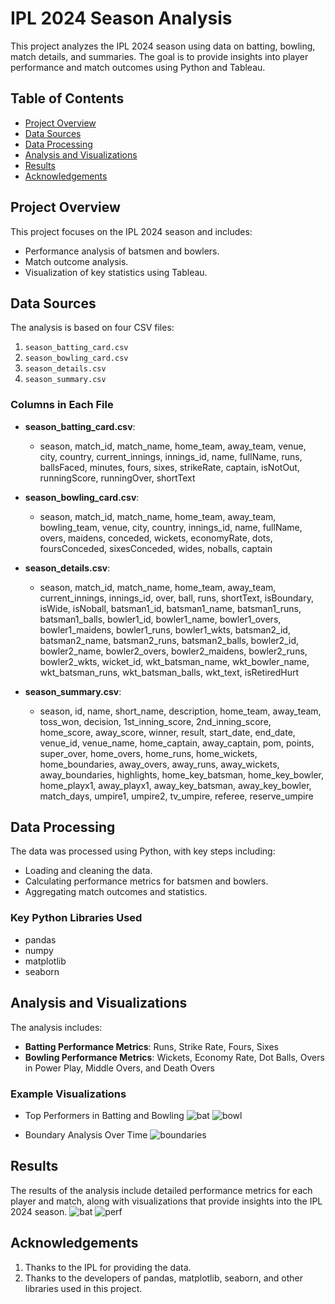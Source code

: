 # IPL 2024 Season Analysis

This project analyzes the IPL 2024 season using data on batting, bowling, match details, and summaries. The goal is to provide insights into player performance and match outcomes using Python and Tableau.

## Table of Contents
- [Project Overview](#project-overview)
- [Data Sources](#data-sources)
- [Data Processing](#data-processing)
- [Analysis and Visualizations](#analysis-and-visualizations)
- [Results](#results)
- [Acknowledgements](#acknowledgements)

## Project Overview
This project focuses on the IPL 2024 season and includes:
- Performance analysis of batsmen and bowlers.
- Match outcome analysis.
- Visualization of key statistics using Tableau.

## Data Sources
The analysis is based on four CSV files:
1. `season_batting_card.csv`
2. `season_bowling_card.csv`
3. `season_details.csv`
4. `season_summary.csv`

### Columns in Each File
- **season_batting_card.csv**:
  - season, match_id, match_name, home_team, away_team, venue, city, country, current_innings, innings_id, name, fullName, runs, ballsFaced, minutes, fours, sixes, strikeRate, captain, isNotOut, runningScore, runningOver, shortText

- **season_bowling_card.csv**:
  - season, match_id, match_name, home_team, away_team, bowling_team, venue, city, country, innings_id, name, fullName, overs, maidens, conceded, wickets, economyRate, dots, foursConceded, sixesConceded, wides, noballs, captain

- **season_details.csv**:
  - season, match_id, match_name, home_team, away_team, current_innings, innings_id, over, ball, runs, shortText, isBoundary, isWide, isNoball, batsman1_id, batsman1_name, batsman1_runs, batsman1_balls, bowler1_id, bowler1_name, bowler1_overs, bowler1_maidens, bowler1_runs, bowler1_wkts, batsman2_id, batsman2_name, batsman2_runs, batsman2_balls, bowler2_id, bowler2_name, bowler2_overs, bowler2_maidens, bowler2_runs, bowler2_wkts, wicket_id, wkt_batsman_name, wkt_bowler_name, wkt_batsman_runs, wkt_batsman_balls, wkt_text, isRetiredHurt

- **season_summary.csv**:
  - season, id, name, short_name, description, home_team, away_team, toss_won, decision, 1st_inning_score, 2nd_inning_score, home_score, away_score, winner, result, start_date, end_date, venue_id, venue_name, home_captain, away_captain, pom, points, super_over, home_overs, home_runs, home_wickets, home_boundaries, away_overs, away_runs, away_wickets, away_boundaries, highlights, home_key_batsman, home_key_bowler, home_playx1, away_playx1, away_key_batsman, away_key_bowler, match_days, umpire1, umpire2, tv_umpire, referee, reserve_umpire

## Data Processing
The data was processed using Python, with key steps including:
- Loading and cleaning the data.
- Calculating performance metrics for batsmen and bowlers.
- Aggregating match outcomes and statistics.

### Key Python Libraries Used
- pandas
- numpy
- matplotlib
- seaborn

## Analysis and Visualizations
The analysis includes:
- **Batting Performance Metrics**: Runs, Strike Rate, Fours, Sixes
- **Bowling Performance Metrics**: Wickets, Economy Rate, Dot Balls, Overs in Power Play, Middle Overs, and Death Overs

### Example Visualizations
- Top Performers in Batting and Bowling
![bat](https://github.com/bhkritika/IPL-2024-Season-Analysis/assets/141895513/158bdcce-a98d-4dae-a8ed-e36389a1cd9c)
![bowl](https://github.com/bhkritika/IPL-2024-Season-Analysis/assets/141895513/80651c9c-74e0-43da-9ea7-650b7e56a705)

- Boundary Analysis Over Time
![boundaries](https://github.com/bhkritika/IPL-2024-Season-Analysis/assets/141895513/779138f3-a150-4ba4-bbc1-246f7a355a87)

## Results

The results of the analysis include detailed performance metrics for each player and match, along with visualizations that provide insights into the IPL 2024 season.
![bat](https://github.com/bhkritika/IPL-2024-Season-Analysis/assets/141895513/8ff0fa98-4a8a-49bf-923a-81eae4952991)
![perf](https://github.com/bhkritika/IPL-2024-Season-Analysis/assets/141895513/5150f750-e914-4d3b-90a2-5ce314456af0)


## Acknowledgements

1. Thanks to the IPL for providing the data.
2. Thanks to the developers of pandas, matplotlib, seaborn, and other libraries used in this project.
